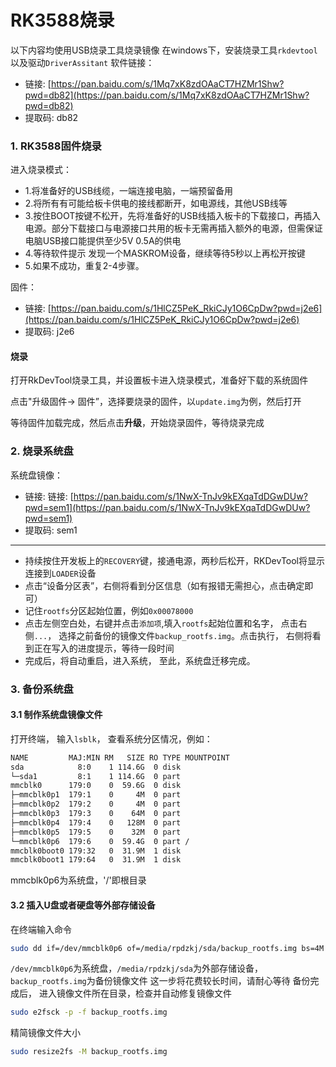 <!--
 * @Descripttion: 
 * @Author: xujg
 * @version: 
 * @Date: 2024-11-15 22:24:47
 * @LastEditTime: 2024-11-16 12:17:25
-->


# RK3588烧录

以下内容均使用USB烧录工具烧录镜像 
在windows下，安装烧录工具`rkdevtool`以及驱动`DriverAssitant` 
软件链接： 
* 链接: [https://pan.baidu.com/s/1Mq7xK8zdOAaCT7HZMr1Shw?pwd=db82](https://pan.baidu.com/s/1Mq7xK8zdOAaCT7HZMr1Shw?pwd=db82)  
* 提取码: db82 


### 1. RK3588固件烧录

进入烧录模式： 
* 1.将准备好的USB线缆，一端连接电脑，一端预留备用 
* 2.将所有有可能给板卡供电的接线都断开，如电源线，其他USB线等  
* 3.按住BOOT按键不松开，先将准备好的USB线插入板卡的下载接口，再插入电源。部分下载接口与电源接口共用的板卡无需再插入额外的电源，但需保证电脑USB接口能提供至少5V 0.5A的供电    
* 4.等待软件提示 发现一个MASKROM设备，继续等待5秒以上再松开按键  
* 5.如果不成功，重复2-4步骤。 

固件：   
* 链接: [https://pan.baidu.com/s/1HlCZ5PeK_RkiCJy1O6CpDw?pwd=j2e6](https://pan.baidu.com/s/1HlCZ5PeK_RkiCJy1O6CpDw?pwd=j2e6)     
* 提取码: j2e6  


#### 烧录
打开RkDevTool烧录工具，并设置板卡进入烧录模式，准备好下载的系统固件

点击"升级固件-> 固件”，选择要烧录的固件，以`update.img`为例，然后打开

等待固件加载完成，然后点击**升级**，开始烧录固件，等待烧录完成



### 2. 烧录系统盘

系统盘镜像：    
* 链接: 链接: [https://pan.baidu.com/s/1NwX-TnJv9kEXqaTdDGwDUw?pwd=sem1](https://pan.baidu.com/s/1NwX-TnJv9kEXqaTdDGwDUw?pwd=sem1)    
* 提取码: sem1 
*******   
* 持续按住开发板上的`RECOVERY`键，接通电源，两秒后松开，RKDevTool将显示连接到`LOADER`设备    
* 点击“设备分区表”，右侧将看到分区信息（如有报错无需担心，点击确定即可）     
* 记住`rootfs`分区起始位置，例如`0x00078000` 
* 点击左侧空白处，右键并点击`添加项`,填入`rootfs`起始位置和名字， 点击右侧`...`， 选择之前备份的镜像文件`backup_rootfs.img`。点击执行， 右侧将看到正在写入的进度提示，等待一段时间 
* 完成后，将自动重启，进入系统， 至此，系统盘迁移完成。 

### 3. 备份系统盘

#### 3.1 制作系统盘镜像文件

打开终端， 输入`lsblk`， 查看系统分区情况，例如：
```bash
NAME         MAJ:MIN RM   SIZE RO TYPE MOUNTPOINT
sda            8:0    1 114.6G  0 disk 
└─sda1         8:1    1 114.6G  0 part 
mmcblk0      179:0    0  59.6G  0 disk 
├─mmcblk0p1  179:1    0     4M  0 part 
├─mmcblk0p2  179:2    0     4M  0 part 
├─mmcblk0p3  179:3    0    64M  0 part 
├─mmcblk0p4  179:4    0   128M  0 part 
├─mmcblk0p5  179:5    0    32M  0 part 
└─mmcblk0p6  179:6    0  59.4G  0 part /
mmcblk0boot0 179:32   0  31.9M  1 disk 
mmcblk0boot1 179:64   0  31.9M  1 disk 
```
mmcblk0p6为系统盘，'/'即根目录

#### 3.2 插入U盘或者硬盘等外部存储设备
在终端输入命令
```bash
sudo dd if=/dev/mmcblk0p6 of=/media/rpdzkj/sda/backup_rootfs.img bs=4M status=progress
```
`/dev/mmcblk0p6`为系统盘，`/media/rpdzkj/sda`为外部存储设备， `backup_rootfs.img`为备份镜像文件
这一步将花费较长时间，请耐心等待
备份完成后， 进入镜像文件所在目录，检查并自动修复镜像文件
```bash
sudo e2fsck -p -f backup_rootfs.img
```
精简镜像文件大小
```bash
sudo resize2fs -M backup_rootfs.img
```





